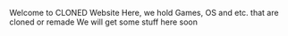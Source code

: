 Welcome to CLONED Website
Here, we hold Games, OS and etc. that are cloned or remade
We will get some stuff here soon
